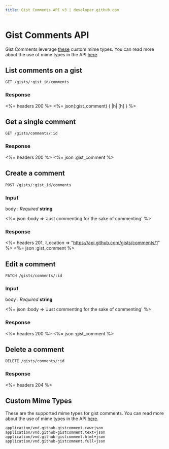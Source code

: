 ```yaml
---
title: Gist Comments API v3 | developer.github.com
---
```


# Gist Comments API

Gist Comments leverage [these](#custom-mime-types) custom mime types.
You can read more about the use of mime types in the API
[here](/v3/mime/).

## List comments on a gist

    GET /gists/:gist_id/comments

### Response

<%= headers 200 %>
<%= json(:gist_comment) { |h| [h] } %>

## Get a single comment

    GET /gists/comments/:id

### Response

<%= headers 200 %>
<%= json :gist_comment %>

## Create a comment

    POST /gists/:gist_id/comments

### Input

body
: _Required_ **string**

<%= json :body => 'Just commenting for the sake of commenting' %>

### Response

<%= headers 201,
      :Location => "https://api.github.com/gists/comments/1" %>
<%= json :gist_comment %>

## Edit a comment

    PATCH /gists/comments/:id

### Input

body
: _Required_ **string**

<%= json :body => 'Just commenting for the sake of commenting' %>

### Response

<%= headers 200 %>
<%= json :gist_comment %>

## Delete a comment

    DELETE /gists/comments/:id

### Response

<%= headers 204 %>

## Custom Mime Types

These are the supported mime types for gist comments. You can read more about the
use of mime types in the API [here](/v3/mime/).

    application/vnd.github-gistcomment.raw+json
    application/vnd.github-gistcomment.text+json
    application/vnd.github-gistcomment.html+json
    application/vnd.github-gistcomment.full+json
